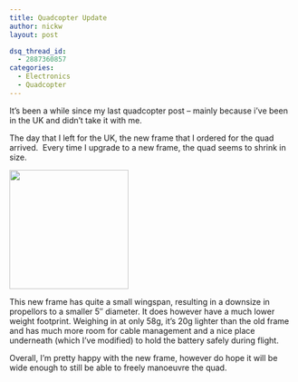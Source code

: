 ```yaml
---
title: Quadcopter Update
author: nickw
layout: post

dsq_thread_id:
  - 2887360857
categories:
  - Electronics
  - Quadcopter
---
```

It&#8217;s been a while since my last quadcopter post &#8211; mainly because i&#8217;ve been in the UK and didn&#8217;t take it with me.

The day that I left for the UK, the new frame that I ordered for the quad arrived.  Every time I upgrade to a new frame, the quad seems to shrink in size.

<div class="pull-right">
    <img src="http://cdn.nickwhyte.com/static/2014/07/2014-07-31-14.06.49.jpg" width="210" />
</div>

This new frame has quite a small wingspan, resulting in a downsize in propellors to a smaller 5&#8243; diameter. It does however have a much lower weight footprint. Weighing in at only 58g, it&#8217;s 20g lighter than the old frame and has much more room for cable management and a nice place underneath (which I&#8217;ve modified) to hold the battery safely during flight.

Overall, I&#8217;m pretty happy with the new frame, however do hope it will be wide enough to still be able to freely manoeuvre the quad.